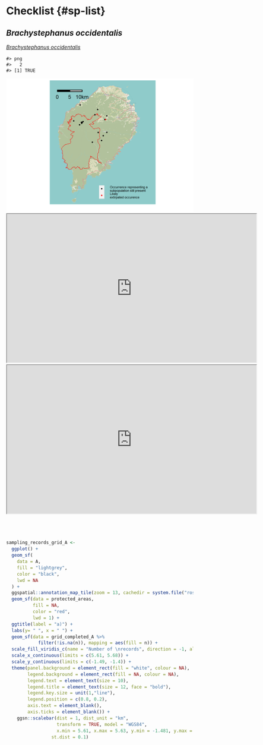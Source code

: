 # Checklist {#sp-list}











## *Brachystephanus occidentalis*

[*Brachystephanus occidentalis*](https://tropicos.org/name/100299918)


```
#> png 
#>   2
#> [1] TRUE
```


<img src="01-intro_files/figure-html/unnamed-chunk-2-1.png" width="672" />


<iframe src="https://cepf-stp-threat-flora.netlify.app/img/leaflet" width="672" height="400px"></iframe>


<iframe src="http://legacy.tropicos.org/Image/100574123" width="672" height="400px"></iframe>





```r



sampling_records_grid_A <- 
  ggplot() +
  geom_sf(
    data = A,
    fill = "lightgrey",
    color = "black",
    lwd = NA
  ) +
  ggspatial::annotation_map_tile(zoom = 13, cachedir = system.file("rosm.cache", package = "ggspatial")) +
  geom_sf(data = protected_areas,
          fill = NA,
          color = "red",
          lwd = 1) +
  ggtitle(label = "a)") +
  labs(y= " ", x = " ") +
  geom_sf(data = grid_completed_A %>% 
            filter(!is.na(n)), mapping = aes(fill = n)) +
  scale_fill_viridis_c(name = "Number of \nrecords", direction = -1, alpha = 0.5, option = "plasma") +
  scale_x_continuous(limits = c(5.61, 5.68)) +
  scale_y_continuous(limits = c(-1.49, -1.4)) +
  theme(panel.background = element_rect(fill = "white", colour = NA),
        legend.background = element_rect(fill = NA, colour = NA),
        legend.text = element_text(size = 10),
        legend.title = element_text(size = 12, face = "bold"),
        legend.key.size = unit(1,"line"),
        legend.position = c(0.8, 0.2),
        axis.text = element_blank(),
        axis.ticks = element_blank()) +
    ggsn::scalebar(dist = 1, dist_unit = "km",
                   transform = TRUE, model = "WGS84", 
                   x.min = 5.61, x.max = 5.63, y.min = -1.481, y.max = -1.44, 
                 st.dist = 0.1)

```






